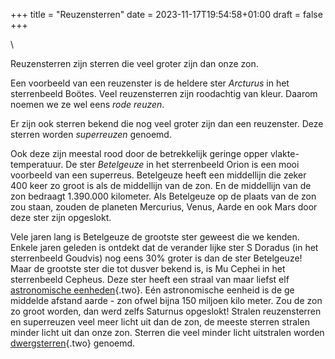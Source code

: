 +++
title = "Reuzensterren"
date = 2023-11-17T19:54:58+01:00
draft = false
+++

\

Reuzensterren zijn sterren die veel groter zijn dan onze zon.

Een voorbeeld van een reuzenster is de heldere ster *Arcturus* in het
sterrenbeeld Boötes. Veel reuzensterren zijn roodachtig van kleur.
Daarom noemen we ze wel eens *rode reuzen*.

Er zijn ook sterren bekend die nog veel groter zijn dan een reuzenster.
Deze sterren worden *superreuzen* genoemd.

Ook deze zijn meestal rood door de betrekkelijk geringe opper
vlakte-temperatuur. De ster *Betelgeuze* in het sterrenbeeld Orion is
een mooi voorbeeld van een superreus. Betelgeuze heeft een middellijn
die zeker 400 keer zo groot is als de middellijn van de zon. En de
middellijn van de zon bedraagt 1.390.000 kilometer. Als Betelgeuze op de
plaats van de zon zou staan, zouden de planeten Mercurius, Venus, Aarde
en ook Mars door deze ster zijn opgeslokt.

Vele jaren lang is Betelgeuze de grootste ster geweest die we kenden.
Enkele jaren geleden is ontdekt dat de verander lijke ster S Doradus (in
het sterrenbeeld Goudvis) nog eens 30% groter is dan de ster Betelgeuze!
Maar de grootste ster die tot dusver bekend is, is Mu Cephei in het
sterrenbeeld Cepheus. Deze ster heeft een straal van maar liefst elf
[astronomische eenheden](astronom.html){.two}. Eén astronomische eenheid
is de ge middelde afstand aarde - zon ofwel bijna 150 miljoen kilo
meter. Zou de zon zo groot worden, dan werd zelfs Saturnus opgeslokt!
Stralen reuzensterren en superreuzen veel meer licht uit dan de zon, de
meeste sterren stralen minder licht uit dan onze zon. Sterren die veel
minder licht uitstralen worden [dwergsterren](dwergste.html){.two}
genoemd.
